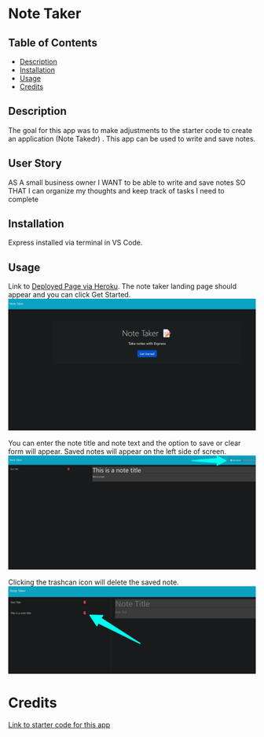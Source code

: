 # Note Taker

## Table of Contents
- [Description](#description)
- [Installation](#installation)
- [Usage](#usage)
- [Credits](#credits)


## Description
The goal for this app was to make adjustments to the starter 	code to create an application (Note  Takedr) . This app can be used to write and save notes.

## User Story
AS A small business owner
I WANT to be able to write and save notes
SO THAT I can organize my thoughts and keep track of tasks I need to complete

## Installation
Express installed via terminal in VS Code. 

## Usage
Link to [Deployed Page via Heroku]().
 The note taker landing page should appear and you can click Get Started. 
![screenshot1](Develop/images/noteTaker1.png)

 You can enter the note title and note text and the option to save or clear form will appear. Saved notes will appear on the left side of screen. 
 ![screenshot](Develop/images/noteTaker2.png)
 
 Clicking the trashcan icon will delete the saved note.
![screenshot](Develop/images/noteTaker3.png)

# Credits
[Link to starter code for this app](https://github.com/coding-boot-camp/miniature-eureka)
